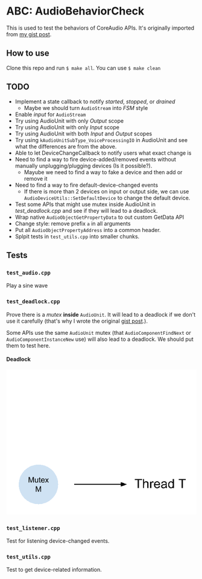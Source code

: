 # ABC: AudioBehaviorCheck

This is used to test the behaviors of CoreAudio APIs.
It's originally imported from [my gist post][gist].

## How to use
Clone this repo and run ```$ make all```.
You can use ```$ make clean```

## TODO
- Implement a state callback to notify _started_, _stopped_, or _drained_
  - Maybe we should turn ```AudioStream``` into _FSM_ style
- Enable *input* for ```AudioStream```
- Try using AudioUnit with only *Output* scope
- Try using AudioUnit with only *Input* scope
- Try using AudioUnit with both *Input* and *Output* scopes
- Try using ```kAudioUnitSubType_VoiceProcessingIO``` in AudioUnit
  and see what the differences are from the above.
- Able to let DeviceChangeCallback to notify users what exact change is
- Need to find a way to fire device-added/removed events without
  manually unplugging/plugging devices (Is it possible?).
  - Mayube we need to find a way to fake a device and then add or remove it
- Need to find a way to fire default-device-changed events
  - If there is more than 2 devices on input or output side,
    we can use ```AudioDeviceUtils::SetDefaultDevice``` to change the default device.
- Test some APIs that might use mutex inside AudioUnit in *test_deadlock.cpp*
  and see if they will lead to a deadlock.
- Wrap native ```AudioObjectGetPropertyData``` to out custom GetData API
- Change style: remove prefix `a` in all arguments
- Put all ```AudioObjectPropertyAddress``` into a common header.
- Splpit tests in ```test_utils.cpp``` into smaller chunks.

## Tests

### ```test_audio.cpp```
Play a sine wave

### ```test_deadlock.cpp```
Prove there is a *mutex* **inside** ```AudioUnit```. It will lead to a deadlock if we don't use it carefully (that's why I wrote the original [gist post][gist].).

Some APIs use the same ```AudioUnit``` mutex
(that ```AudioComponentFindNext``` or ```AudioComponentInstanceNew``` use)
will also lead to a deadlock.
We should put them to test here.

#### Deadlock

![](images/deadlock.gif)

### ```test_listener.cpp```
Test for listening device-changed events.

### ```test_utils.cpp```
Test to get device-related information.

[gist]: https://gist.github.com/ChunMinChang/47b8712ed57b96721eec18dede39d2f9 "Note for coreaudio"
